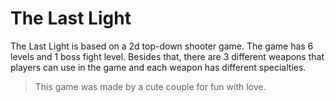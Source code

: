 # The Last Light

The Last Light is based on a 2d top-down shooter game. The game has 6 levels and 1 boss fight level. Besides that, there are 3 different weapons that players can use in the game and each weapon has different specialties.

> This game was made by a cute couple for fun with love.
